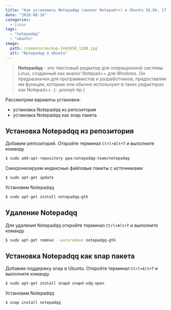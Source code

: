 ```yaml
---
title: "Как установить Notepadqq (аналог Notepad++) в Ubuntu 18.04, 17.10"
date: "2018-08-16"
categories: 
  - Linux
tags: 
  - "notepadqq"
  - "ubuntu"
image:
  path: /commons/mockup-2443050_1280.jpg
  alt: "Notepadqq в Ubuntu"
---
```


> **Notepadqq** - это текстовый редактор для операционной системы Linux, созданный как аналог Notepad++ для Windows. Он предназначен для программистов и разработчиков, предоставляя им функции, которые они обычно используют в таких редакторах как Notepad++.
{: .prompt-tip }

Рассмотрим варианты установки:

- установка Notepadqq из репозитория
- установка Notepadqq как snap пакета

## Установка Notepadqq из репозитория

Добавим репозиторий. Откройте терминал `Ctrl+Alt+T` и выполните команду

```sh
$ sudo add-apt-repository ppa:notepadqq-team/notepadqq
```

Синхронизируем индексные файловые пакеты с источниками

```sh
$ sudo apt-get update
```

Установим Notepadqq

```sh
$ sudo apt-get install notepadqq-gtk
```

## Удаление Notepadqq

Для удаления Notepadqq откройте терминал `Ctrl+Alt+T` и выполните команду

```sh
$ sudo apt-get remove --autoremove notepadqq-gtk
```

## Установка Notepadqq как snap пакета

Добавим поддержку snap в Ubuntu. Откройте терминал `Ctrl+Alt+T` и выполните команду

```sh
$ sudo apt-get install snapd snapd-xdg-open
```

Установим Notepadqq

```sh
$ snap install notepadqq
```

